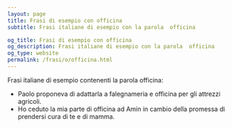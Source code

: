 ```yaml
---
layout: page
title: Frasi di esempio con officina 
subtitle: Frasi italiane di esempio con la parola  officina

og_title: Frasi di esempio con officina 
og_description: Frasi italiane di esempio con la parola  officina
og_type: website
permalink: /frasi/o/officina.html
---
```


Frasi italiane di esempio contenenti la parola officina:


- Paolo proponeva di adattarla a falegnameria e officina per gli attrezzi agricoli.
- Ho ceduto la mia parte di officina ad Amin in cambio della promessa di prendersi cura di te e di mamma.
